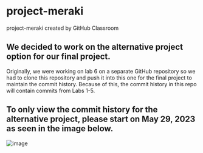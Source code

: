 # project-meraki
project-meraki created by GitHub Classroom

## We decided to work on the alternative project option for our final project. 
Originally, we were working on lab 6 on a separate GitHub repository so we had to clone this repository and push it into this one for the final project to maintain the commit history. Because of this, the commit history in this repo will contain commits from Labs 1-5.

## To only view the commit history for the alternative project, please start on May 29, 2023 as seen in the image below.
![image](https://github.com/UCR-CS110-S23/project-meraki/assets/57569284/510850da-fbe3-4b6a-a72d-a1190d921211)

